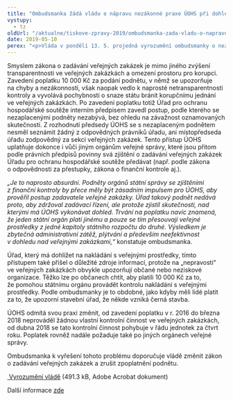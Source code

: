```yaml
---
title: "Ombudsmanka žádá vládu o nápravu nezákonné praxe ÚOHS při dohledu nad veřejnými zakázkami"
vystupy:
  - tz
oldUrl: "/aktualne/tiskove-zpravy-2019/ombudsmanka-zada-vladu-o-napravu-nezakonne-praxe-uohs-pri-dohledu-nad-verejnymi-zakazkam"
date: 2019-05-10
perex: "<p>Vláda v pondělí 13. 5. projedná vyrozumění ombudsmanky o nezákonné praxi Úřadu pro ochranu hospodářské soutěže a její doporučení na změnu zákona o zadávání veřejných zakázek.</p>"
---
```


<!-- imported from the old website -->

<p>Smyslem zákona o zadávání veřejných zakázek je mimo jiného zvýšení transparentnosti ve veřejných zakázkách a omezení prostoru pro korupci. Zavedení poplatku 10 000 Kč za podání podnětu, v němž se upozorňuje na chyby a nezákonnosti, však naopak vedlo k naprosté netransparentnosti kontroly a vyvolává pochybnosti o snaze státu bránit korupčnímu jednání ve veřejných zakázkách. Po zavedení poplatku totiž Úřad pro ochranu hospodářské soutěže interním předpisem zavedl postup, podle kterého se nezaplacenými podněty nezabývá, bez ohledu na závažnost oznamovaných skutečností. Z rozhodnutí předsedy ÚOHS se s nezaplaceným podnětem nesměl seznámit žádný z odpovědných právníků úřadu, ani místopředseda úřadu zodpovědný za sekci veřejných zakázek. Tento přístup ÚOHS uplatňuje dokonce i vůči jiným orgánům veřejné správy, které jsou přitom podle právních předpisů povinny svá zjištění o zadávání veřejných zakázek Úřadu pro ochranu hospodářské soutěže předávat (např. podle zákona o odpovědnosti za přestupky, zákona o finanční kontrole aj.).</p><p><em>„Je to naprosto absurdní. Podněty orgánů státní správy se zjištěními z finanční kontroly by přece měly být zásadním impulsem pro ÚOHS, aby prověřil postup zadavatele veřejné zakázky. Úřad takový podnět nedává proto, aby zdržoval zadávací řízení, ale protože zjistil skutečnosti, nad kterými má ÚOHS vykonávat dohled. Trvání na poplatku navíc znamená, že jeden státní orgán platí jinému a pouze se tím přesouvají veřejné prostředky z jedné kapitoly státního rozpočtu do druhé. Výsledkem je zbytečná administrativní zátěž, plýtvání a především neefektivnost v dohledu nad veřejnými zakázkami,“</em> konstatuje ombudsmanka.</p><p>Úřad, který má dohlížet na nakládání s veřejnými prostředky, tímto přístupem také přišel o důležité zdroje informací, protože na „nepravosti“ ve veřejných zakázkách obvykle upozorňují občané nebo neziskové organizace. Těžko lze po občanech chtít, aby platili 10 000 Kč za to, že pomohou státnímu orgánu provádět kontrolu nakládání s veřejnými prostředky. Podle ombudsmanky je to obdobné, jako kdyby měli lidé platit za to, že upozorní stavební úřad, že někde vzniká černá stavba.</p><p>ÚOHS odmítá svou praxi změnit, od zavedení poplatku v r. 2016 do března 2018 neprováděl žádnou vlastní kontrolní činnost ve veřejných zakázkách, od dubna 2018 se tato kontrolní činnost pohybuje v řádu jednotek za čtvrt roku. Poplatek rovněž nadále požaduje také po jiných orgánech veřejné správy.</p><p>Ombudsmanka k vyřešení tohoto problému doporučuje vládě změnit zákon o zadávání veřejných zakázek a zrušit zpoplatnění podnětu.</p><p><a title="Otevření do nového okna" href="/uploads-import/Zvlastni_opravneni/Vlada/UOHS-Vlada.pdf" target="_blank"> Vyrozumění vládě</a> (491.3 kB, Adobe Acrobat dokument)</p><p>Další informace <a href="https://www.ochrance.cz/aktualne/tiskove-zpravy-2019/nezaplatite-li-10-000-kc-uohs-ani-nezakonna-verejna-zakazka-nezajima-ombudsmanka-to-chce/" target="_blank">zde</a></p>
